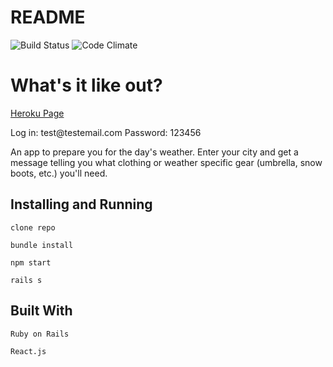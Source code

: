 # README

![Build Status](https://codeship.com/projects/41ee6290-1015-0135-ac14-220fc925bc13/status?branch=master)
![Code Climate](https://codeclimate.com/github/clsohn/wilo.png)



# What's it like out?
[Heroku Page](https://whatsitlikeout.herokuapp.com/)

Log in: test@testemail&#46;com
Password: 123456

An app to prepare you for the day's weather. Enter your city and get a message telling you what clothing or weather specific gear (umbrella, snow boots, etc.) you'll need.

## Installing and Running

`clone repo`

`bundle install`

`npm start`

`rails s`

## Built With

`Ruby on Rails`

`React.js`
